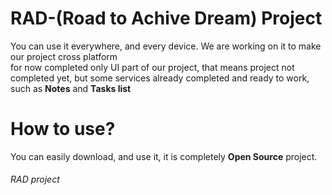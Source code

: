 # RAD-(Road to Achive Dream) Project 
<p>You can use it everywhere, and every device. We are working on it to make our project cross platform<br>
for now completed only UI part of our project, that means project not completed yet, but some services already completed and ready to work, such as <b>Notes</b> and <b>Tasks list</b>
</p>

# How to use?
<p>You can easily download, and use it, it is completely <b>Open Source</b> project.</p>

<h6>RAD project</h6>
